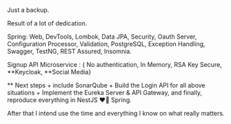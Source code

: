 Just a backup.

Result of a lot of dedication.

Spring: Web, DevTools, Lombok, Data JPA, Security, Oauth Server, Configuration Processor, Validation, PostgreSQL, Exception Handling, Swagger, TestNG, REST Assured, Insomnia.

Signup API Microservice : { No authentication, In Memory, RSA Key Secure,  **Keycloak, **Social Media}

** Next steps + include SonarQube + Build the Login API for all above situations + Implement the Eureka Server & API Gateway, and finally, reproduce everything in NestJS ❤️‍🔥 Spring.

After that I intend use the time and everything I know on what really matters.
